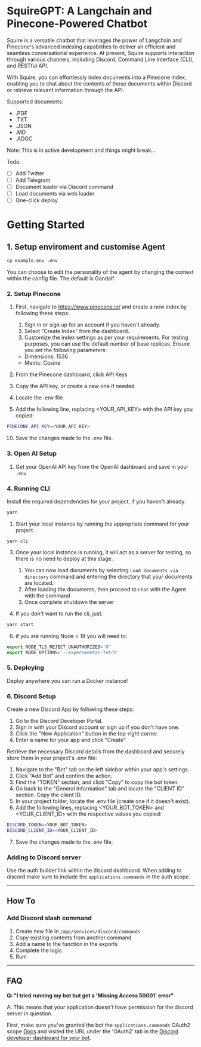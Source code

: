 # SquireGPT: A Langchain and Pinecone-Powered Chatbot

Squire is a versatile chatbot that leverages the power of Langchain and Pinecone's advanced indexing capabilities to deliver an efficient and seamless conversational experience. At present, Squire supports interaction through various channels, including Discord, Command Line Interface (CLI), and RESTful API. 

With Squire, you can effortlessly index documents into a Pinecone index, enabling you to chat about the contents of these documents within Discord or retrieve relevant information through the API. 

Supported documents:
- .PDF
- .TXT
- .JSON
- .MD
- .ADOC

Note: This is in active development and things might break...

Todo:
- [ ] Add Twitter
- [ ] Add Telegram
- [ ] Document loader via Discord command
- [ ] Load documents via web loader
- [ ] One-click deploy

# Getting Started

## 1. Setup enviroment and customise Agent

```bash
cp example.env .env
```

You can choose to edit the personality of the agent by changing the context within the config file. The default is Gandalf.

### 2. Setup Pinecone

1. First, navigate to https://www.pinecone.io/ and create a new index by following these steps:
    1. Sign in or sign up for an account if you haven't already.
    2. Select "Create Index" from the dashboard.
    3. Customize the index settings as per your requirements. For testing purposes, you can use the default number of base replicas. Ensure you set the following parameters:

    - Dimensions: 1536
    - Metric: Cosine

2. From the Pinecone dashboard, click API Keys
4. Copy the API key, or create a new one if needed.
5. Locate the .env file
6. Add the following line, replacing <YOUR_API_KEY> with the API key you copied:

```bash
PINECONE_API_KEY=<YOUR_API_KEY>
```
10. Save the changes made to the .env file.

### 3. Open AI Setup

1. Get your OpenAI API key from the OpenAI dashboard and save in your `.env`


### 4. Running CLI
Install the required dependencies for your project, if you haven't already.

```bash
yarn
```

1. Start your local instance by running the appropriate command for your project.

```
yarn cli
```

3. Once your local instance is running, it will act as a server for testing, so there is no need to deploy at this stage.
    1. You can now load documents by selecting `Load documents via directory` command and entering the directory that your documents are located.
    2. After loading the documents, then proceed to `Chat` with the Agent with the command
    3. Once complete shutdown the server

5. If you don't want to run the cli, just:

```js
yarn start
```
6. if you are running Node < 18 you will need to:

```js
export NODE_TLS_REJECT_UNAUTHORIZED='0'
export NODE_OPTIONS='--experimental-fetch'
```
### 5. Deploying
Deploy anywhere you can run a Docker instance! 

### 6. Discord Setup

Create a new Discord App by following these steps:

1. Go to the Discord Developer Portal.
2. Sign in with your Discord account or sign up if you don't have one.
3. Click the "New Application" button in the top-right corner.
4. Enter a name for your app and click "Create".

Retrieve the necessary Discord details from the dashboard and securely store them in your project's .env file:

1. Navigate to the "Bot" tab on the left sidebar within your app's settings.
2. Click "Add Bot" and confirm the action.
3. Find the "TOKEN" section, and click "Copy" to copy the bot token.
4. Go back to the "General Information" tab and locate the "CLIENT ID" section. Copy the client ID.
5. In your project folder, locate the .env file (create one if it doesn't exist).
6. Add the following lines, replacing <YOUR_BOT_TOKEN> and <YOUR_CLIENT_ID> with the respective values you copied:

```bash
DISCORD_TOKEN=<YOUR_BOT_TOKEN>
DISCORD_CLIENT_ID=<YOUR_CLIENT_ID>
```
7. Save the changes made to the .env file.

### Adding to Discord server

Use the auth builder link within the discord dashboard. When adding to discord make sure to include the `applications.commands` in the auth scope.

---

## How To

### Add Discord slash command

1. Create new file in `/app/services/discord/commands`
2. Copy existing contents from another command
3. Add a name to the function in the exports
4. Complete the logic
5. Run!

---

## FAQ

**Q: "I tried running my bot but get a 'Missing Access 50001' error"**

A: This means that your application doesn't have permission for the discord server in question.

First, make sure you've granted the bot the `applications.commands` OAuth2 scope [Docs](https://discord.com/developers/docs/topics/oauth2) and visited the URL under the 'OAuth2' tab in the [Discord developer dashboard for your bot](https://discord.com/developers/applications/).
